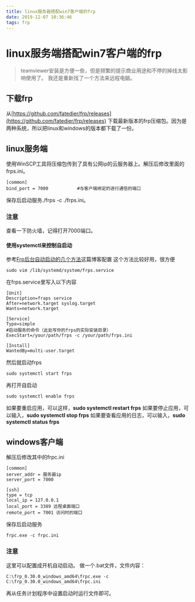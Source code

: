 ```yaml
---
title: linux服务器搭配win7客户端的frp
date: 2019-12-07 10:36:46
tags: frp
---
```


# linux服务端搭配win7客户端的frp
> teamviewer安装是方便一些，但是频繁的提示商业用途和不停的掉线太影响使用了。
> 我还是重新找了一个方法来远程电脑。

<!--more-->

## 下载frp
从[https://github.com/fatedier/frp/releases](https://github.com/fatedier/frp/releases) 下载最新版本的frp压缩包。因为是两种系统，所以把linux和windows的版本都下载了一份。

## linux服务端
使用WinSCP工具将压缩包传到了具有公网ip的云服务器上。解压后修改里面的frps.ini。
```
[common]
bind_port = 7000           #与客户端绑定的进行通信的端口
```
保存后启动服务./frps -c ./frps.ini。
### 注意
查看一下防火墙，记得打开7000端口。
#### 使用systemctl来控制自启动
参考[Frp后台自动启动的几个方法](https://blog.csdn.net/x7418520/article/details/81077652)这篇博客配置
这个方法比较好用，很方便 
```
sudo vim /lib/systemd/system/frps.service 
```

在frps.service里写入以下内容
```
[Unit]
Description=fraps service
After=network.target syslog.target
Wants=network.target

[Service]
Type=simple
#启动服务的命令（此处写你的frps的实际安装目录）
ExecStart=/your/path/frps -c /your/path/frps.ini

[Install]
WantedBy=multi-user.target
```
然后就启动frps 
```
sudo systemctl start frps 
```
再打开自启动 
```
sudo systemctl enable frps
```

如果要重启应用，可以这样，**sudo systemctl restart frps**
如果要停止应用，可以输入，**sudo systemctl stop frps**
如果要查看应用的日志，可以输入，**sudo systemctl status frps**

## windows客户端
解压后修改其中的frpc.ini
```
[common]
server_addr = 服务器ip
server_port = 7000

[ssh]
type = tcp
local_ip = 127.0.0.1
local_port = 3389 远程桌面端口
remote_port = 7001 访问时的端口
```
保存后启动服务
```
frpc.exe -c frpc.ini
```
### 注意
这里可以配置成开机自动启动。
做一个.bat文件，文件内容：
```
C:\frp_0.30.0_windows_amd64\frpc.exe -c C:\frp_0.30.0_windows_amd64\frpc.ini
```
再从任务计划程序中设置启动时运行文件即可。